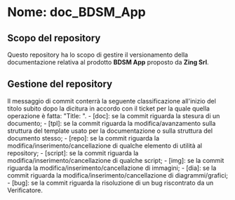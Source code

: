 Nome: doc_BDSM_App
========

Scopo del repository
--------
Questo repository ha lo scopo di gestire il versionamento della documentazione relativa al prodotto **BDSM App** proposto da **Zing Srl**.

Gestione del repository
--------
Il messaggio di commit conterrà la seguente classificazione all'inizio del titolo subito dopo la dicitura in accordo con il ticket per la quale quella operazione è fatta: "Title: ".
	- [doc]: se la commit riguarda la stesura di un documento;
	- [tpl]: se la commit riguarda la modifica/avanzamento sulla struttura del template usato per la documentazione o sulla struttura del documento stesso;
	- [repo]: se la commit riguarda la modifica/inserimento/cancellazione di qualche elemento di utilità al repository;
	- [script]: se la commit riguarda la modifica/inserimento/cancellazione di qualche script;
	- [img]: se la commit riguarda la modifica/inserimento/cancellazione di immagini;
	- [dia]: se la commit riguarda la modifica/inserimento/cancellazione di diagrammi/grafici;
	- [bug]: se la commit riguarda la risoluzione di un bug riscontrato da un Verificatore.
